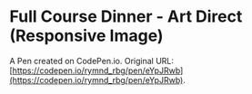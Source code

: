 # Full Course Dinner - Art Direct (Responsive Image)

A Pen created on CodePen.io. Original URL: [https://codepen.io/rymnd_rbg/pen/eYpJRwb](https://codepen.io/rymnd_rbg/pen/eYpJRwb).

